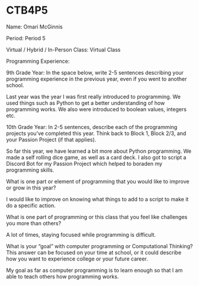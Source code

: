 # CTB4P5
Name: Omari McGinnis


Period: Period 5


Virtual / Hybrid / In-Person Class: Virtual Class




Programming Experience:


9th Grade Year: In the space below, write 2-5 sentences describing your programming experience in the previous year, even if you went to another school.


Last year was the year I was first really introduced to programming. We used things such as Python to get a better understanding of how programming works. We also were introduced to boolean values, integers etc.




10th Grade Year: In 2-5 sentences, describe each of the programming projects you’ve completed this year.  Think back to Block 1, Block 2/3, and your Passion Project (if that applies).


So far this year, we have learned a bit more about Python programming. We made a self rolling dice game, as well as a card deck. I also got to script a Discord Bot for my Passion Project which helped to boraden my programming skills.




What is one part or element of programming that you would like to improve or grow in this year?


I would like to improve on knowing what things to add to a script to make it do a specific action.


What is one part of programming or this class that you feel like challenges you more than others?


A lot of times, staying focused while programming is difficult. 


What is your “goal” with computer programming or Computational Thinking?  This answer can be focused on your time at school, or it could describe how you want to experience college or your future career.


My goal as far as computer programming is to learn enough so that I am able to teach others how programming works. 
